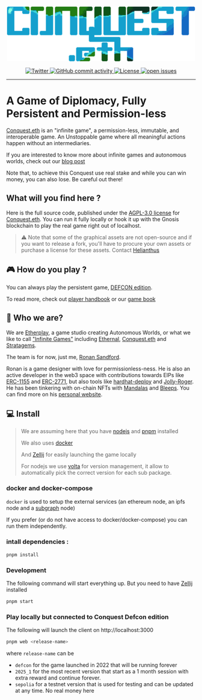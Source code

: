 <p align="center">
  <a href="https://conquest.game">
    <img src="web/static/conquest.png" alt="Conquest Logo" width="500">
  </a>
</p>
<p align="center">
  <a href="https://twitter.com/conquest_eth">
    <img alt="Twitter" src="https://img.shields.io/badge/Twitter-1DA1F2?logo=twitter&logoColor=white" />
  </a>

  <a href="https://github.com/etherplay/conquest-eth-v0">
    <img alt="GitHub commit activity" src="https://img.shields.io/github/commit-activity/m/etherplay/conquest-eth-v0">
  </a>
  <!-- <a href="https://github.com/etherplay/conquest-eth-v0">
  <img alt="Build" src="https://github.com/etherplay/conquest-eth-v0/actions/workflows/build.yml/badge.svg">
  </a> -->
  <a href="https://github.com/etherplay/conquest-eth-v0/blob/main/LICENSE">
    <img alt="License" src="https://img.shields.io/github/license/etherplay/conquest-eth-v0.svg">
  </a>
  <a href="https://github.com/etherplay/conquest-eth-v0/issues">
    <img alt="open issues" src="https://isitmaintained.com/badge/open/etherplay/conquest-eth-v0.svg">
  </a>
</p>

---

# A Game of Diplomacy, Fully Persistent and Permission-less

[Conquest.eth](https://conquest.game) is an "infinite game", a permission-less, immutable, and interoperable game. An Unstoppable game where all meaningful actions happen without an intermediaries.

If you are interested to know more about infinite games and autonomous worlds, check out our [blog post](https://ronan.eth.limo/blog/infinite-games/)

Note that, to achieve this Conquest use real stake and while you can win money, you can also lose. Be careful out there!

## What will you find here ?

Here is the full source code, published under the [AGPL-3.0 license](https://www.gnu.org/licenses/agpl-3.0.en.html) for [Conquest.eth](https://conquest.game). You can run it fully locally or hook it up with the Gnosis blockchain to play the real game right out of localhost.

> ⚠ Note that some of the graphical assets are not open-source and if you want to release a fork, you'll have to procure your own assets or purchase a license for these assets. Contact [Helianthus](https://twitter.com/HelianthusGames)

## 🎮 How do you play ?

You can always play the persistent game, [DEFCON edition](https://defcon.conquest.etherplay.io/).

To read more, check out [player handbook](https://knowledge.conquest.game) or our [game book](https://book.conquest.game)

## 🎎 Who we are?

We are [Etherplay](https://etherplay.io), a game studio creating Autonomous Worlds, or what we like to call ["Infinite Games"](https://ronan.eth.limo/infinite-games/) including [Ethernal](https://ethernal.land), [Conquest.eth](https://conquest.game) and [Stratagems](https://stratagems.world).

The team is for now, just me, [Ronan Sandford](https://twitter.com/wighawag).

Ronan is a game designer with love for permissionless-ness. He is also an active developer in the web3 space with contributions towards EIPs like [ERC-1155](https://eips.ethereum.org/EIPS/eip-1155) and [ERC-2771](https://eips.ethereum.org/EIPS/eip-2771), but also tools like [hardhat-deploy](https://github.com/wighawag/hardhat-deploy) and [Jolly-Roger](https://jolly-roger.eth.limo). He has been tinkering with on-chain NFTs with [Mandalas](https://mandalas.eth.limo) and [Bleeps](https://bleeps.art). You can find more on his [personal website](https://ronan.eth.limo).

## 💻 Install

> We are assuming here that you have [nodejs](https://nodejs.org/en) and [pnpm](https://pnpm.io/) installed
>
> We also uses [docker](https://www.docker.com/)
>
> And [Zellij](https://zellij.dev/) for easily launching the game locally
>
> For nodejs we use [volta](https://volta.sh/) for version management, it allow to automatically pick the correct version for each sub package.

### docker and docker-compose

`docker` is used to setup the external services (an ethereum node, an ipfs node and a [subgraph](https://thegraph.com) node)

If you prefer (or do not have access to docker/docker-compose) you can run them independently.

### intall dependencies :

```bash
pnpm install
```

### Development

The following command will start everything up. But you need to have [Zellij](https://zellij.dev/) installed

```bash
pnpm start
```

### Play locally but connected to Conquest Defcon edition

The following will launch the client on http://localhost:3000

```bash
pnpm web <release-name>
```

where `release-name` can be

- `defcon` for the game launched in 2022 that will be running forever
- `2025_1` for the most recent version that start as a 1 month session with extra reward and continue forever.
- `sepolia` for a testnet version that is used for testing and can be updated at any time. No real money here
